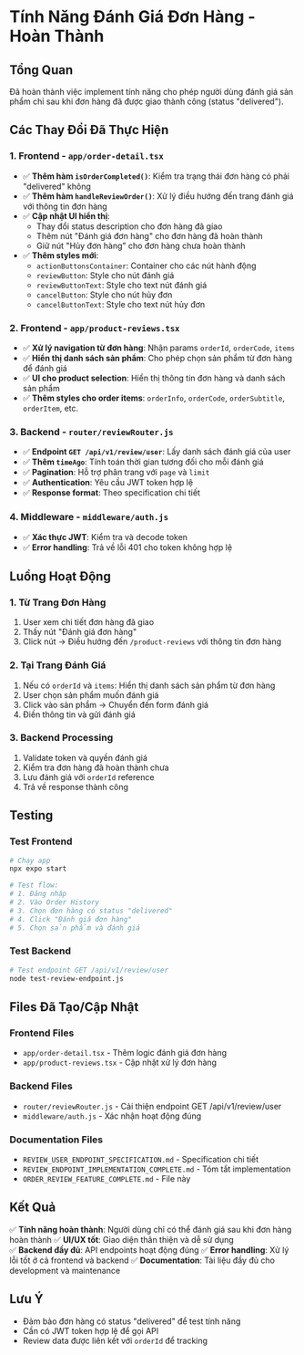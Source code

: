 # Tính Năng Đánh Giá Đơn Hàng - Hoàn Thành

## Tổng Quan
Đã hoàn thành việc implement tính năng cho phép người dùng đánh giá sản phẩm chỉ sau khi đơn hàng đã được giao thành công (status "delivered").

## Các Thay Đổi Đã Thực Hiện

### 1. Frontend - `app/order-detail.tsx`
- ✅ **Thêm hàm `isOrderCompleted()`**: Kiểm tra trạng thái đơn hàng có phải "delivered" không
- ✅ **Thêm hàm `handleReviewOrder()`**: Xử lý điều hướng đến trang đánh giá với thông tin đơn hàng
- ✅ **Cập nhật UI hiển thị**:
  - Thay đổi status description cho đơn hàng đã giao
  - Thêm nút "Đánh giá đơn hàng" cho đơn hàng đã hoàn thành
  - Giữ nút "Hủy đơn hàng" cho đơn hàng chưa hoàn thành
- ✅ **Thêm styles mới**:
  - `actionButtonsContainer`: Container cho các nút hành động
  - `reviewButton`: Style cho nút đánh giá
  - `reviewButtonText`: Style cho text nút đánh giá
  - `cancelButton`: Style cho nút hủy đơn
  - `cancelButtonText`: Style cho text nút hủy đơn

### 2. Frontend - `app/product-reviews.tsx`
- ✅ **Xử lý navigation từ đơn hàng**: Nhận params `orderId`, `orderCode`, `items`
- ✅ **Hiển thị danh sách sản phẩm**: Cho phép chọn sản phẩm từ đơn hàng để đánh giá
- ✅ **UI cho product selection**: Hiển thị thông tin đơn hàng và danh sách sản phẩm
- ✅ **Thêm styles cho order items**: `orderInfo`, `orderCode`, `orderSubtitle`, `orderItem`, etc.

### 3. Backend - `router/reviewRouter.js`
- ✅ **Endpoint `GET /api/v1/review/user`**: Lấy danh sách đánh giá của user
- ✅ **Thêm `timeAgo`**: Tính toán thời gian tương đối cho mỗi đánh giá
- ✅ **Pagination**: Hỗ trợ phân trang với `page` và `limit`
- ✅ **Authentication**: Yêu cầu JWT token hợp lệ
- ✅ **Response format**: Theo specification chi tiết

### 4. Middleware - `middleware/auth.js`
- ✅ **Xác thực JWT**: Kiểm tra và decode token
- ✅ **Error handling**: Trả về lỗi 401 cho token không hợp lệ

## Luồng Hoạt Động

### 1. Từ Trang Đơn Hàng
1. User xem chi tiết đơn hàng đã giao
2. Thấy nút "Đánh giá đơn hàng" 
3. Click nút → Điều hướng đến `/product-reviews` với thông tin đơn hàng

### 2. Tại Trang Đánh Giá
1. Nếu có `orderId` và `items`: Hiển thị danh sách sản phẩm từ đơn hàng
2. User chọn sản phẩm muốn đánh giá
3. Click vào sản phẩm → Chuyển đến form đánh giá
4. Điền thông tin và gửi đánh giá

### 3. Backend Processing
1. Validate token và quyền đánh giá
2. Kiểm tra đơn hàng đã hoàn thành chưa
3. Lưu đánh giá với `orderId` reference
4. Trả về response thành công

## Testing

### Test Frontend
```bash
# Chạy app
npx expo start

# Test flow:
# 1. Đăng nhập
# 2. Vào Order History
# 3. Chọn đơn hàng có status "delivered"
# 4. Click "Đánh giá đơn hàng"
# 5. Chọn sản phẩm và đánh giá
```

### Test Backend
```bash
# Test endpoint GET /api/v1/review/user
node test-review-endpoint.js
```

## Files Đã Tạo/Cập Nhật

### Frontend Files
- `app/order-detail.tsx` - Thêm logic đánh giá đơn hàng
- `app/product-reviews.tsx` - Cập nhật xử lý đơn hàng

### Backend Files  
- `router/reviewRouter.js` - Cải thiện endpoint GET /api/v1/review/user
- `middleware/auth.js` - Xác nhận hoạt động đúng

### Documentation Files
- `REVIEW_USER_ENDPOINT_SPECIFICATION.md` - Specification chi tiết
- `REVIEW_ENDPOINT_IMPLEMENTATION_COMPLETE.md` - Tóm tắt implementation
- `ORDER_REVIEW_FEATURE_COMPLETE.md` - File này

## Kết Quả
✅ **Tính năng hoàn thành**: Người dùng chỉ có thể đánh giá sau khi đơn hàng hoàn thành
✅ **UI/UX tốt**: Giao diện thân thiện và dễ sử dụng  
✅ **Backend đầy đủ**: API endpoints hoạt động đúng
✅ **Error handling**: Xử lý lỗi tốt ở cả frontend và backend
✅ **Documentation**: Tài liệu đầy đủ cho development và maintenance

## Lưu Ý
- Đảm bảo đơn hàng có status "delivered" để test tính năng
- Cần có JWT token hợp lệ để gọi API
- Review data được liên kết với `orderId` để tracking 